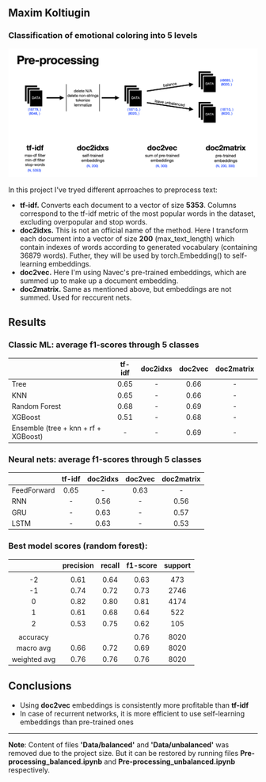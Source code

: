 ## Maxim Koltiugin

### Classification of emotional coloring into 5 levels

<img src="./preprocessing.png" width="800px"></img>

In this project I've tryed different aprroaches to preprocess text:
- **tf-idf.** Converts each document to a vector of size **5353**. Columns correspond to the tf-idf metric of the most popular words in the dataset, excluding overpopular and stop words.
- **doc2idxs.** This is not an official name of the method. Here I transform each document into a vector of size **200** (max_text_length) which contain indexes of words according to generated vocabulary (containing 36879 words). Futher, they will be used by torch.Embedding() to self-learning embeddings.
- **doc2vec.** Here I'm using Navec's pre-trained embeddings, which are summed up to make up a document embedding.
- **doc2matrix.** Same as mentioned above, but embeddings are not summed. Used for reccurent nets.

## Results

### Classic ML: average f1-scores through 5 classes
|                                       | tf-idf | doc2idxs | doc2vec | doc2matrix |
|---------------------------------------|:------:|:--------:|:-------:|:----------:|
|                  Tree                 |  0.65  |     -    |   0.66  |      -     |
|                  KNN                  |  0.65  |     -    |   0.66  |      -     |
|             Random Forest             |  0.68  |     -    |   0.69  |      -     |
|                XGBoost                |  0.51  |     -    |   0.68  |      -     |
| Ensemble  (tree + knn + rf + XGBoost) |    -   |     -    |   0.69  |      -     |

### Neural nets: average f1-scores through 5 classes
|             | tf-idf | doc2idxs | doc2vec | doc2matrix |
|-------------|:------:|:--------:|:-------:|:----------:|
| FeedForward |  0.65  |     -    |   0.63  |      -     |
|     RNN     |    -   |   0.56   |    -    |    0.56    |
|     GRU     |    -   |   0.63   |    -    |    0.57    |
|     LSTM    |    -   |   0.63   |    -    |    0.53    |

### Best model scores (random forest):
|                | precision | recall   | f1-score    | support |
|:--------------:|:---------:|:--------:|:-----------:|:-------:|
|                |           |          |             |         |
|       -2       |   0.61    |   0.64   |     0.63    |   473   |
|       -1       |   0.74    |   0.72   |     0.73    |   2746  |
|        0       |   0.82    |   0.80   |     0.81    |   4174  |
|        1       |   0.61    |   0.68   |     0.64    |   522   |
|        2       |   0.53    |   0.75   |     0.62    |   105   |
|                |           |          |             |         |
|     accuracy   |           |          |     0.76    |   8020  |
|    macro avg   |   0.66    |   0.72   |     0.69    |   8020  |
| weighted avg   |   0.76    |   0.76   |     0.76    |   8020  |

## Conclusions
- Using **doc2vec** embeddings is consistently more profitable than **tf-idf**
- In case of recurrent networks, it is more efficient to use self-learning embeddings than pre-trained ones

---
**Note**: Content of files **'Data/balanced'** and **'Data/unbalanced'** was removed due to the project size. But it can be restored by running files **Pre-processing_balanced.ipynb** and **Pre-processing_unbalanced.ipynb** respectively.
